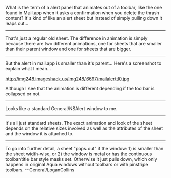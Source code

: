 What is the term of a alert panel that animates out of a toolbar, like the one found in Mail.app when it asks a confirmation when you delete the thrash content? It's kind of like an alert sheet but instead of simply pulling down it leaps out...

----
That's just a regular old sheet. The difference in animation is simply because there are two different animations, one for sheets that are smaller than their parent window and one for sheets that are bigger.

----
But the alert in mail.app is smaller than it's parent... Here's a screenshot to explain what I mean...

http://img248.imageshack.us/img248/6697/mailalerttl0.jpg

Although I see that the animation is different depending if the toolbar is collapsed or not. 

----

Looks like a standard General/NSAlert window to me.

----
It's all just standard sheets. The exact animation and look of the sheet depends on the relative sizes involved as well as the attributes of the sheet and the window it is attached to.

----

To go into further detail, a sheet "pops out" if the window: 1) is smaller than the sheet width-wise, or 2) the window is metal or has the continuous toolbar/title bar style masks set. Otherwise it just pulls down, which only happens in original Aqua windows without toolbars or with pinstripe toolbars. --General/LoganCollins